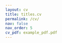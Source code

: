 ```yaml
---
layout: cv
title: titles.cv
permalink: /cv/
nav: false
nav_order: 5
cv_pdf: example_pdf.pdf
---
```

